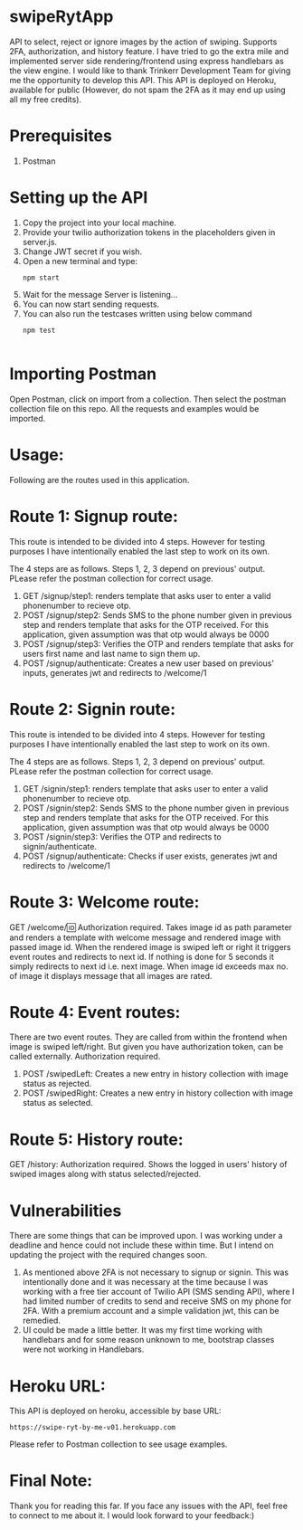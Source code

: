 ﻿# swipeRytApp
API to select, reject or ignore images by the action of swiping. Supports 2FA, authorization, and history feature. I have tried to go the extra mile and implemented server side rendering/frontend using express handlebars as the view engine. I would like to thank Trinkerr Development Team for giving me the opportunity to develop this API. This API is deployed on Heroku, available for public (However, do not spam the 2FA as it may end up using all my free credits). 



# Prerequisites

1. Postman


# Setting up the API

 1. Copy the project into your local machine.
 2. Provide your twilio authorization tokens in the placeholders given in server.js.
 3. Change JWT secret if you wish.
 4. Open a new terminal and type:
    ```
    npm start
    ```
 5. Wait for the message Server is listening...
 6. You can now start sending requests.
 7. You can also run the testcases written using below command
    ```
    npm test
 
# Importing Postman

Open Postman, click on import from a collection. Then select the postman collection file on this repo. All the requests and examples would be imported.

# Usage:

Following are the routes used in this application.


# Route 1: Signup route:

This route is intended to be divided into 4 steps. However for testing purposes I have intentionally enabled the last step to work on its own.

The 4 steps are as follows. Steps 1, 2, 3 depend on previous' output. PLease refer the postman collection for correct usage.
1. GET /signup/step1: renders template that asks user to enter a valid phonenumber to recieve otp.
2. POST /signup/step2: Sends SMS to the phone number given in previous step and renders template that asks for the OTP received. For this application, given assumption was that otp would always be 0000
3. POST /signup/step3: Verifies the OTP and renders template that asks for users first name and last name to sign them up.
4. POST /signup/authenticate: Creates a new user based on previous' inputs, generates jwt and redirects to /welcome/1

# Route 2: Signin route:

This route is intended to be divided into 4 steps. However for testing purposes I have intentionally enabled the last step to work on its own.

The 4 steps are as follows. Steps 1, 2, 3 depend on previous' output. PLease refer the postman collection for correct usage.
1. GET /signin/step1: renders template that asks user to enter a valid phonenumber to recieve otp.
2. POST /signin/step2: Sends SMS to the phone number given in previous step and renders template that asks for the OTP received. For this application, given assumption was that otp would always be 0000
3. POST /signin/step3: Verifies the OTP and redirects to signin/authenticate.
4. POST /signup/authenticate: Checks if user exists, generates jwt and redirects to /welcome/1

# Route 3: Welcome route:

GET /welcome/:id: Authorization required. Takes image id as path parameter and renders a template with welcome message and rendered image with passed image id. When the rendered image is swiped left or right it triggers event routes and redirects to next id. If nothing is done for 5 seconds it simply redirects to next id i.e. next image. When image id exceeds max no. of image it displays message that all images are rated.

# Route 4: Event routes:

There are two event routes. They are called from within the frontend when image is swiped left/right. But given you have authorization token, can be called externally. Authorization required.

1. POST /swipedLeft: Creates a new entry in history collection with image status as rejected.
2. POST /swipedRight: Creates a new entry in history collection with image status as selected.

# Route 5: History route:

GET /history: Authorization required. Shows the logged in users' history of swiped images along with status selected/rejected.

# Vulnerabilities

There are some things that can be improved upon. I was working under a deadline and hence could not include these within time. But I intend on updating the project with the required changes soon. 

1. As mentioned above 2FA is not necessary to signup or signin. This was intentionally done and it was necessary at the time because I was working with a free tier account of Twilio API (SMS sending API), where I had limited number of credits to send and receive SMS on my phone for 2FA. With a premium account and a simple validation jwt, this can be remedied.
2. UI could be made a little better. It was my first time working with handlebars and for some reason unknown to me, bootstrap classes were not working in Handlebars.

# Heroku URL: 
This API is deployed on heroku, accessible by base URL:
```
https://swipe-ryt-by-me-v01.herokuapp.com
```
Please refer to Postman collection to see usage examples.

# Final Note:

Thank you for reading this far. If you face any issues with the API, feel free to connect to me about it. I would look forward to your feedback:)



